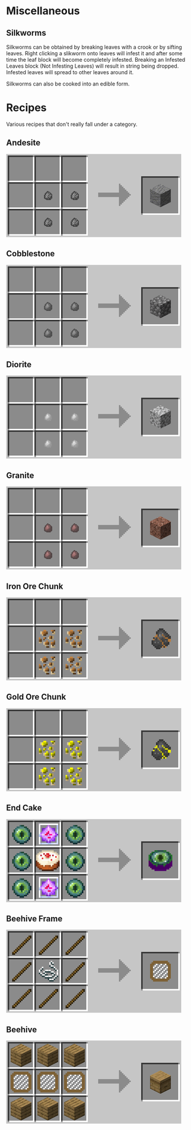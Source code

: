 Miscellaneous
=====================
Silkworms
---------
Silkworms can be obtained by breaking leaves with a crook or by sifting leaves. Right clicking a slikworm onto leaves will infest it and after some time the leaf block will become completely infested. Breaking an Infested Leaves block (Not Infesting Leaves) will result in string being dropped. Infested leaves will spread to other leaves around it.

Silkworms can also be cooked into an edible form.

Recipes
=======
Various recipes that don't really fall under a category.

## Andesite
![](images/recipes/andesite.png)

## Cobblestone
![](images/recipes/cobblestone.png)

## Diorite
![](images/recipes/diorite.png)

## Granite
![](images/recipes/granite.png)

## Iron Ore Chunk
![](images/recipes/chunk_iron.png)

## Gold Ore Chunk
![](images/recipes/chunk_gold.png)

## End Cake
![](images/recipes/end_cake.png)

## Beehive Frame
![](images/recipes/beehive_frame.png)

## Beehive
![](images/recipes/beehive.png)